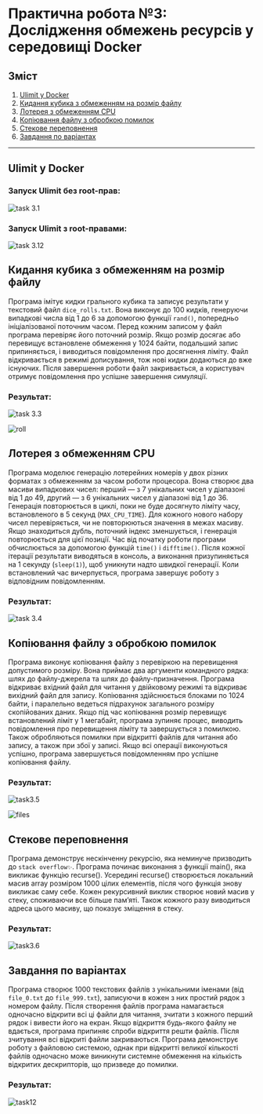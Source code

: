 # Практична робота №3: Дослідження обмежень ресурсів у середовищі Docker

## Зміст
1. [Ulimit у Docker](#ulimit-у-docker)
2. [Кидання кубика з обмеженням на розмір файлу](#кидання-кубика-з-обмеженням-на-розмір-файлу)
3. [Лотерея з обмеженням CPU](#лотерея-з-обмеженням-cpu)
4. [Копіювання файлу з обробкою помилок](#копіювання-файлу-з-обробкою-помилок)
5. [Стекове переповнення](#стекове-переповнення)
6. [Завдання по варіантах](#завдання-по-варіантах)


---
## Ulimit у Docker
### Запуск Ulimit без root-прав:

![task 3.1](task3.1.png)

### Запуск Ulimit з root-правами:

![task 3.12](task3.12.png)

## Кидання кубика з обмеженням на розмір файлу

Програма імітує кидки грального кубика та записує результати у текстовий файл `dice_rolls.txt`. Вона виконує до 100 кидків, генеруючи випадкові числа від 1 до 6 за допомогою функції `rand()`, попередньо ініціалізованої поточним часом. Перед кожним записом у файл програма перевіряє його поточний розмір. Якщо розмір досягає або перевищує встановлене обмеження у 1024 байти, подальший запис припиняється, і виводиться повідомлення про досягнення ліміту. Файл відкривається в режимі дописування, тож нові кидки додаються до вже існуючих. Після завершення роботи файл закривається, а користувач отримує повідомлення про успішне завершення симуляції.
### Результат:
![task 3.3](task3.3.png)

![roll](roll.png)

## Лотерея з обмеженням CPU

Програма моделює генерацію лотерейних номерів у двох різних форматах з обмеженням за часом роботи процесора. Вона створює два масиви випадкових чисел: перший — з 7 унікальних чисел у діапазоні від 1 до 49, другий — з 6 унікальних чисел у діапазоні від 1 до 36. Генерація повторюється в циклі, поки не буде досягнуто ліміту часу, встановленого в 5 секунд (`MAX_CPU_TIME`). Для кожного нового набору чисел перевіряється, чи не повторюються значення в межах масиву. Якщо знаходиться дубль, поточний індекс зменшується, і генерація повторюється для цієї позиції. Час від початку роботи програми обчислюється за допомогою функцій `time()` і `difftime()`. Після кожної ітерації результати виводяться в консоль, а виконання призупиняється на 1 секунду (`sleep(1)`), щоб уникнути надто швидкої генерації. Коли встановлений час вичерпується, програма завершує роботу з відповідним повідомленням.
### Результат:
![task 3.4](task3.4.png)

## Копіювання файлу з обробкою помилок

Програма виконує копіювання файлу з перевіркою на перевищення допустимого розміру. Вона приймає два аргументи командного рядка: шлях до файлу-джерела та шлях до файлу-призначення. Програма відкриває вхідний файл для читання у двійковому режимі та відкриває вихідний файл для запису. Копіювання здійснюється блоками по 1024 байти, і паралельно ведеться підрахунок загального розміру скопійованих даних. Якщо під час копіювання розмір перевищує встановлений ліміт у 1 мегабайт, програма зупиняє процес, виводить повідомлення про перевищення ліміту та завершується з помилкою. Також обробляються помилки при відкритті файлів для читання або запису, а також при збої у записі. Якщо всі операції виконуються успішно, програма завершується повідомленням про успішне копіювання файлу.
### Результат:

![task3.5](task3.5.png)

![files](files.png)

## Стекове переповнення

Програма демонструє нескінченну рекурсію, яка неминуче призводить до `stack overflow✨`. Програма починає виконання з функції main(), яка викликає функцію recurse(). Усередині recurse() створюється локальний масив array розміром 1000 цілих елементів, після чого функція знову викликає саму себе. Кожен рекурсивний виклик створює новий масив у стеку, споживаючи все більше пам’яті. Також кожного разу виводиться адреса цього масиву, що показує зміщення в стеку.
### Результат:
![task3.6](task3.6.png)

## Завдання по варіантах

Програма створює 1000 текстових файлів з унікальними іменами (від `file_0.txt` до `file_999.txt`), записуючи в кожен з них простий рядок з номером файлу. Після створення файлів програма намагається одночасно відкрити всі ці файли для читання, зчитати з кожного перший рядок і вивести його на екран. Якщо відкриття будь-якого файлу не вдається, програма припиняє спроби відкриття решти файлів. Після зчитування всі відкриті файли закриваються. Програма демонструє роботу з файловою системою, однак при відкритті великої кількості файлів одночасно може виникнути системне обмеження на кількість відкритих дескрипторів, що призведе до помилки.

### Результат:
![task12](task12.png)
